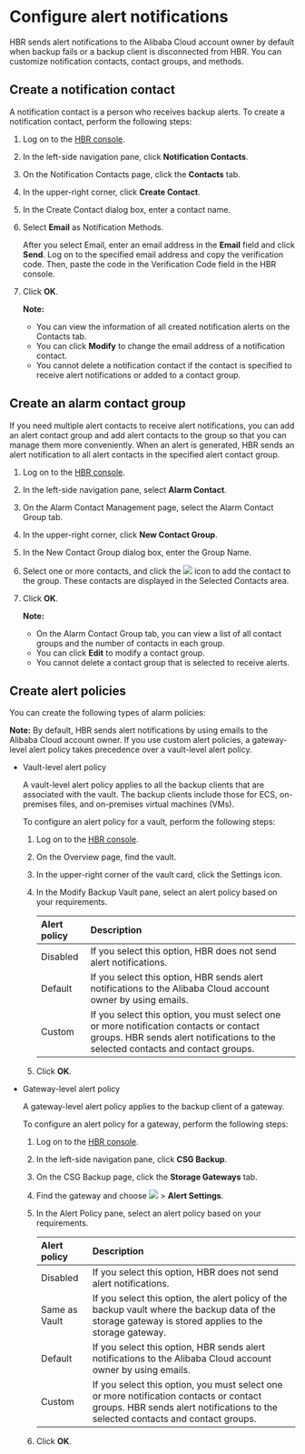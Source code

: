 # Configure alert notifications

HBR sends alert notifications to the Alibaba Cloud account owner by default when backup fails or a backup client is disconnected from HBR. You can customize notification contacts, contact groups, and methods.

## Create a notification contact

A notification contact is a person who receives backup alerts. To create a notification contact, perform the following steps:

1.  Log on to the [HBR console](https://hbr.console.aliyun.com).

2.  In the left-side navigation pane, click **Notification Contacts**.

3.  On the Notification Contacts page, click the **Contacts** tab.

4.  In the upper-right corner, click **Create Contact**.

5.  In the Create Contact dialog box, enter a contact name.

6.  Select **Email** as Notification Methods.

    After you select Email, enter an email address in the **Email** field and click **Send**. Log on to the specified email address and copy the verification code. Then, paste the code in the Verification Code field in the HBR console.

7.  Click **OK**.

    **Note:**

    -   You can view the information of all created notification alerts on the Contacts tab.
    -   You can click **Modify** to change the email address of a notification contact.
    -   You cannot delete a notification contact if the contact is specified to receive alert notifications or added to a contact group.

## Create an alarm contact group

If you need multiple alert contacts to receive alert notifications, you can add an alert contact group and add alert contacts to the group so that you can manage them more conveniently. When an alert is generated, HBR sends an alert notification to all alert contacts in the specified alert contact group.

1.  Log on to the [HBR console](https://hbr.console.aliyun.com).
2.  In the left-side navigation pane, select **Alarm Contact**.
3.  On the Alarm Contact Management page, select the Alarm Contact Group tab.
4.  In the upper-right corner, click **New Contact Group**.
5.  In the New Contact Group dialog box, enter the Group Name.
6.  Select one or more contacts, and click the ![](https://static-aliyun-doc.oss-cn-hangzhou.aliyuncs.com/assets/img/en-US/9281029951/p38146.png) icon to add the contact to the group. These contacts are displayed in the Selected Contacts area.
7.  Click **OK**.

    **Note:**

    -   On the Alarm Contact Group tab, you can view a list of all contact groups and the number of contacts in each group.
    -   You can click **Edit** to modify a contact group.
    -   You cannot delete a contact group that is selected to receive alerts.

## Create alert policies

You can create the following types of alarm policies:

**Note:** By default, HBR sends alert notifications by using emails to the Alibaba Cloud account owner. If you use custom alert policies, a gateway-level alert policy takes precedence over a vault-level alert policy.

-   Vault-level alert policy

    A vault-level alert policy applies to all the backup clients that are associated with the vault. The backup clients include those for ECS, on-premises files, and on-premises virtual machines \(VMs\).

    To configure an alert policy for a vault, perform the following steps:

    1.  Log on to the [HBR console](https://hbr.console.aliyun.com).
    2.  On the Overview page, find the vault.
    3.  In the upper-right corner of the vault card, click the Settings icon.
    4.  In the Modify Backup Vault pane, select an alert policy based on your requirements.

        |Alert policy|Description|
        |:-----------|:----------|
        |Disabled|If you select this option, HBR does not send alert notifications.|
        |Default|If you select this option, HBR sends alert notifications to the Alibaba Cloud account owner by using emails.|
        |Custom|If you select this option, you must select one or more notification contacts or contact groups. HBR sends alert notifications to the selected contacts and contact groups.|

    5.  Click **OK**.
-   Gateway-level alert policy

    A gateway-level alert policy applies to the backup client of a gateway.

    To configure an alert policy for a gateway, perform the following steps:

    1.  Log on to the [HBR console](https://hbr.console.aliyun.com).
    2.  In the left-side navigation pane, click **CSG Backup**.
    3.  On the CSG Backup page, click the **Storage Gateways** tab.
    4.  Find the gateway and choose **![](https://static-aliyun-doc.oss-cn-hangzhou.aliyuncs.com/assets/img/en-US/6062470061/p61198.jpg)** \> **Alert Settings**.
    5.  In the Alert Policy pane, select an alert policy based on your requirements.

        |Alert policy|Description|
        |:-----------|:----------|
        |Disabled|If you select this option, HBR does not send alert notifications.|
        |Same as Vault|If you select this option, the alert policy of the backup vault where the backup data of the storage gateway is stored applies to the storage gateway.|
        |Default|If you select this option, HBR sends alert notifications to the Alibaba Cloud account owner by using emails.|
        |Custom|If you select this option, you must select one or more notification contacts or contact groups. HBR sends alert notifications to the selected contacts and contact groups.|

    6.  Click **OK**.

